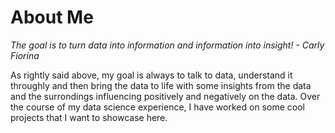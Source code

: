 # About Me

*The goal is to turn data into information and information into insight! - Carly Fiorina*

 As rightly said above, my goal is always to talk to data, understand it throughly and then bring the data to life with some insights from the data and the surrondings influencing positively and negatively on the data. Over the course of my data science experience, I have worked on some cool projects that I want to showcase here. 

